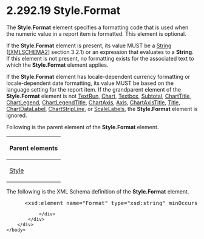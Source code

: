 <html dir="LTR" xmlns:mshelp="http://msdn.microsoft.com/mshelp" xmlns:ddue="http://ddue.schemas.microsoft.com/authoring/2003/5" xmlns:xlink="http://www.w3.org/1999/xlink" xmlns:tool="http://www.microsoft.com/tooltip">
    <head>
        <meta http-equiv="Content-Type" content="text/html; CHARSET=utf-8"></meta>
        <meta name="save" content="history"></meta>
        <title>2.292.19 Style.Format</title>
        <xml>
            <mshelp:toctitle title="2.292.19 Style.Format"></mshelp:toctitle>
            <mshelp:rltitle title="[MS-RDL]: Style.Format"></mshelp:rltitle>
            <mshelp:keyword index="A" term="a14c29ea-c850-4cd4-8bb1-15bab5b63eeb"></mshelp:keyword>
            <mshelp:attr name="DCSext.ContentType" value="open specification"></mshelp:attr>
            <mshelp:attr name="AssetID" value="a14c29ea-c850-4cd4-8bb1-15bab5b63eeb"></mshelp:attr>
            <mshelp:attr name="TopicType" value="kbRef"></mshelp:attr>
            <mshelp:attr name="DCSext.Title" value="[MS-RDL]: Style.Format" />
        </xml>
    </head>
    <body>
        <div id="header">
            <h1 class="heading">2.292.19 Style.Format</h1>
        </div>
        <div id="mainSection">
            <div id="mainBody">
                <div id="allHistory" class="saveHistory"></div>
                <div id="sectionSection0" class="section" name="collapseableSection">
                    

<p>The <b>Style.Format</b> element specifies a formatting code
that is used when the numeric value in a report item is formatted. This element
is optional. </p>

<p>If the <b>Style.Format</b> element is present, its value
MUST be a <a href="1ed81ef3-a683-45e3-aaad-bd2bbe71bc3d.html">String</a> (<a href="https://go.microsoft.com/fwlink/?LinkId=90610">[XMLSCHEMA2]</a> section
3.2.1) or an expression that evaluates to a <b>String</b>. If this element is
not present, no formatting exists for the associated text to which the <b>Style.Format</b>
element applies.</p>

<p>If the <b>Style.Format</b> element has locale-dependent
currency formatting or locale-dependent date formatting, its value MUST be
based on the language setting for the report item. If the grandparent element
of the <b>Style.Format</b> element is not <a href="90623d67-443b-4480-9869-e03277a6223a.html">TextRun</a>, <a href="b0ab5524-7eb2-47a7-a4d3-230f5c8c5526.html">Chart</a>, <a href="469d0032-b5ec-43d9-ab36-d3a88b9cc1f6.html">Textbox</a>, <a href="44172a0a-a53f-423e-be81-08352a109961.html">Subtotal</a>, <a href="67fc30a5-9c4a-4eaa-aec9-b2f734b240f5.html">ChartTitle</a>, <a href="68a0757c-8f1a-42b9-9473-ccedd40029fb.html">ChartLegend</a>, <a href="f52c13d7-bd88-459b-aa48-9a5201c14004.html">ChartLegendTitle</a>, <a href="0c19f1cb-ef68-4c28-a2d0-8601b7fd0f32.html">ChartAxis</a>, <a href="2bfb943e-7cfe-41c1-baa4-5739a99a341b.html">Axis</a>, <a href="8fde02ea-8499-4f99-a339-840397fd79fc.html">ChartAxisTitle</a>, <a href="ad26c51e-d1ae-4ab1-9324-7bec1efc2ada.html">Title</a>, <a href="cb4e56a8-c079-4788-a576-cec2510f5b96.html">ChartDataLabel</a>, <a href="4b96c12c-5a8d-4335-b76c-da86e7328c63.html">ChartStripLine</a>, or <a href="7e678f86-f918-4069-822a-f1324ab0b043.html">ScaleLabels</a>, the <b>Style.Format</b>
element is ignored.</p>

<p>Following is the parent element of the <b>Style.Format</b>
element.</p>

<table>
 <thead>
  <tr>
   <th>
   <p>Parent elements</p>
   </th>
  </tr>
 </thead>
 <tr>
  <td>
  <p><a href="ea446209-9c6a-46ce-b472-fae8b8350b37.html">Style</a></p>
  </td>
 </tr>
</table>

<p>The following is the XML Schema definition of the <b>Style.Format</b>
element.</p>

<dl>
<dd>
<div><pre> &lt;xsd:element name=&quot;Format&quot; type=&quot;xsd:string&quot; minOccurs=&quot;0&quot; /&gt;
</pre></div>
</dd></dl>


                </div>
            </div>
        </div>
    </body>
</html>